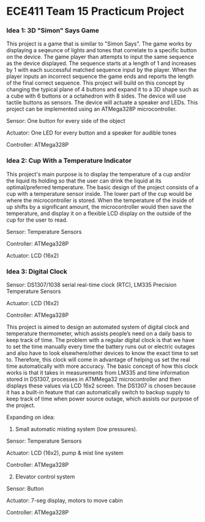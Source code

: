 # ECE411 Team 15 Practicum Project

### Idea 1: 3D "Simon" Says Game

This project is a game that is similar to "Simon Says".  The game works by displaying a seqeunce of 
lights and tones that correlate to a specific button on the device.  The game player than attempts to 
input the same sequence as the device displayed.  The sequence starts at a length of 1 and increases by 1 
with each successful matched sequence input by the player.  When the player inputs an incorrect sequence 
the game ends and reports the length of the final correct sequence. This project will build on this 
concept by changing the typical plane of 4 buttons and expand it to a 3D shape such as a cube with 6 
buttons or a octahedron with 8 sides.  The device will use tactile buttons as sensors. The device will 
actuate a speaker and LEDs.  This project can be implemented using an ATMega328P microcontroller.

Sensor: One button for every side of the object

Actuator: One LED for every button and a speaker for audible tones

Controller: ATMega328P

### Idea 2: Cup With a Temperature Indicator

This project's main purpose is to display the temperature of a cup and/or the liquid its holding so
that the user can drink the liquid at its optimal/preferred temperature. The basic design of the 
project consists of a cup with a temperature sensor inside. The lower part of the cup would be where
the microcontroller is stored. When the temperature of the inside of up shifts by a significant amount,
the microcontroller would then save the temperature, and display it on a flexible LCD display on the outside
of the cup for the user to read.

Sensor: Temperature Sensors 

Controller: ATMega328P

Actuator: LCD (16x2)

### Idea 3: Digital Clock
Sensor: DS1307/1038 serial real-time clock (RTC), LM335 Precision Temperature Sensors 

Actuator: LCD (16x2)

Controller: ATMega328P

This project is aimed to design an automated system of digital clock and temperature thermometer, which 
assists people’s need on a daily basis to keep track of time. The problem with a regular digital clock 
is that we have to set the time manually every time the battery runs out or electric outages and also 
have to look elsewhere/other devices to know the exact time to set to. Therefore, this clock will come 
in advantage of helping us set the real time automatically with more accuracy. The basic concept of how
this clock works is that it takes in measurements from LM335 and time information stored in DS1307, 
processes in ATMMega32 microcontroller and then displays these values via LCD 16x2 screen. The DS1307 
is chosen because it has a built-in feature that can automatically switch to backup supply to keep 
track of time when power source outage, which assists our purpose of the project. 

Expanding on idea: 
1. Small automatic misting system (low pressures).

Sensor: Temperature Sensors 

Actuator: LCD (16x2), pump & mist line system

Controller: ATMega328P

2. Elevator control system

Sensor: Button 

Actuator: 7-seg display, motors to move cabin

Controller: ATMega328P

